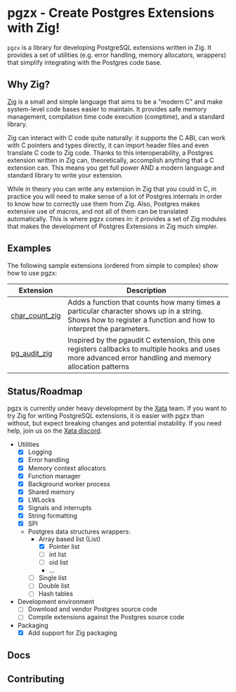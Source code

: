 # pgzx - Create Postgres Extensions with Zig!

`pgzx` is a library for developing PostgreSQL extensions written in Zig. It provides a set of utilities (e.g. error handling, memory allocators, wrappers) that simplify integrating with the Postgres code base.

## Why Zig?

[Zig](https://ziglang.org/) is a small and simple language that aims to be a "modern C" and make system-level code bases easier to maintain. It provides safe memory management, compilation time code execution (comptime), and a standard library.

Zig can interact with C code quite naturally: it supports the C ABI, can work with C pointers and types directly, it can import header files and even translate C code to Zig code. Thanks to this interoperability, a Postgres extension written in Zig can, theoretically, accomplish anything that a C extension can. This means you get full power AND a modern language and standard library to write your extension.

While in theory you can write any extension in Zig that you could in C, in practice you will need to make sense of a lot of Postgres internals in order to know how to correctly use them from Zig. Also, Postgres makes extensive use of macros, and not all of them can be translated automatically. This is where pgzx comes in: it provides a set of Zig modules that makes the development of Postgres Extensions in Zig much simpler.

## Examples

The following sample extensions (ordered from simple to complex) show how to use pgzx:

| Extension                                  | Description |
|--------------------------------------------|-------------|
| [char_count_zig](examples/char_count_zig/) | Adds a function that counts how many times a particular character shows up in a string. Shows how to register a function and how to interpret the parameters. |
| [pg_audit_zig](examples/pgaudit_zig/)      | Inspired by the pgaudit C extension, this one registers callbacks to multiple hooks and uses more advanced error handling and memory allocation patterns |

## Status/Roadmap

pgzx is currently under heavy development by the [Xata](https://xata.io) team. If you want to try Zig for writing PostgreSQL extensions, it is easier with pgzx than without, but expect breaking changes and potential instability. If you need help, join us on the [Xata discord](https://xata.io/discord).

* Utilities
  * [x] Logging
  * [x] Error handling
  * [x] Memory context allocators
  * [x] Function manager
  * [x] Background worker process
  * [x] Shared memory
  * [x] LWLocks
  * [x] Signals and interrupts
  * [x] String formatting
  * [x] SPI
  * Postgres data structures wrappers:
    * Array based list (List)
        * [x] Pointer list
        * [ ] int list
        * [ ] oid list
        * ...
    * [ ] Single list
    * [ ] Double list
    * [ ] Hash tables
* Development environment
  * [ ] Download and vendor Postgres source code
  * [ ] Compile extensions against the Postgres source code
* Packaging
  * [x] Add support for Zig packaging

## Docs

## Contributing
